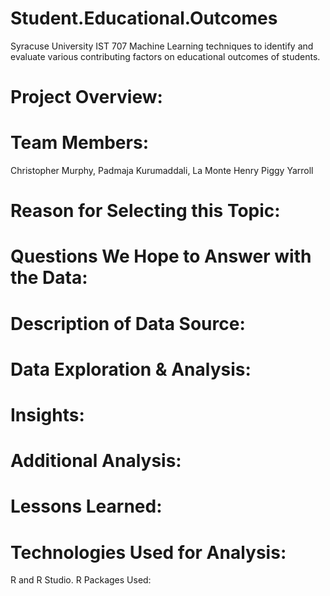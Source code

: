 # Student.Educational.Outcomes
Syracuse University IST 707
Machine Learning techniques to identify and evaluate various contributing factors on educational outcomes of students.

# Project Overview:
 
# Team Members: 
Christopher Murphy, Padmaja Kurumaddali, La Monte Henry Piggy Yarroll

# Reason for Selecting this Topic:

# Questions We Hope to Answer with the Data:

# Description of Data Source:

# Data Exploration & Analysis:

# Insights:

# Additional Analysis:

# Lessons Learned: 

# Technologies Used for Analysis:
R and R Studio.  R Packages Used:
